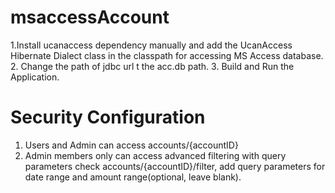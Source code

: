 # msaccessAccount

1.Install ucanaccess dependency manually and add the UcanAccess Hibernate Dialect class in the classpath for accessing MS Access database.
2. Change the path of jdbc url t the acc.db path.
3. Build and Run the Application.

# Security Configuration
1. Users and Admin can access accounts/{accountID}
2. Admin members only can access advanced filtering with query parameters check accounts/{accountID}/filter, add query parameters for date range and amount range(optional, leave blank).

